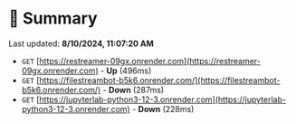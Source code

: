 # 📖 Summary
Last updated: **8/10/2024, 11:07:20 AM**

- `GET` [https://restreamer-09gx.onrender.com](https://restreamer-09gx.onrender.com) - **Up** (496ms)
- `GET` [https://filestreambot-b5k6.onrender.com/](https://filestreambot-b5k6.onrender.com/) - **Down** (287ms)
- `GET` [https://jupyterlab-python3-12-3.onrender.com](https://jupyterlab-python3-12-3.onrender.com) - **Down** (228ms)
